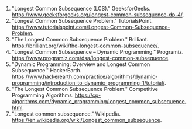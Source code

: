 

1. "Longest Common Subsequence (LCS)." GeeksforGeeks. https://www.geeksforgeeks.org/longest-common-subsequence-dp-4/.
2. "Longest Common Subsequence Problem." TutorialsPoint. https://www.tutorialspoint.com/Longest-Common-Subsequence-Problem.
3. "The Longest Common Subsequence Problem." Brilliant. https://brilliant.org/wiki/the-longest-common-subsequence/.
4. "Longest Common Subsequence – Dynamic Programming." Programiz. https://www.programiz.com/dsa/longest-common-subsequence.
5. "Dynamic Programming: Overview and Longest Common Subsequence." HackerEarth. https://www.hackerearth.com/practice/algorithms/dynamic-programming/introduction-to-dynamic-programming-1/tutorial/.
6. "The Longest Common Subsequence Problem." Competitive Programming Algorithms. https://cp-algorithms.com/dynamic_programming/longest_common_subsequence.html.
7. "Longest common subsequence." Wikipedia. https://en.wikipedia.org/wiki/Longest_common_subsequence.